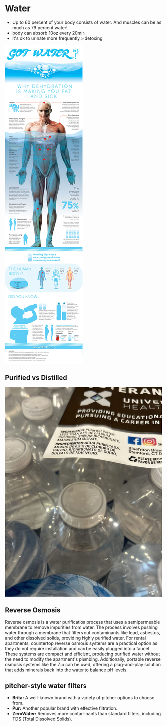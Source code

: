 # Water

- Up to 60 percent of your body consists of water. And muscles can be as much as 79 percent water!
- body can absorb 10oz every 20min
- it's ok to urinate more frequently > detoxing

![water %age](static/body%20composition%20water.png)

## Purified vs Distilled

![purified water](<static/Purified Water Ingredients.png>)

## Reverse Osmosis

Reverse osmosis is a water purification process that uses a semipermeable membrane to remove impurities from water. The process involves pushing water through a membrane that filters out contaminants like lead, asbestos, and other dissolved solids, providing highly purified water. For rental apartments, countertop reverse osmosis systems are a practical option as they do not require installation and can be easily plugged into a faucet. These systems are compact and efficient, producing purified water without the need to modify the apartment's plumbing. Additionally, portable reverse osmosis systems like the Zip can be used, offering a plug-and-play solution that adds minerals back into the water to balance pH levels.

## **pitcher-style water filters**

- **Brita:** A well-known brand with a variety of pitcher options to choose from.
- **Pur:** Another popular brand with effective filtration.
- **ZeroWater:** Removes more contaminants than standard filters, including TDS (Total Dissolved Solids).
